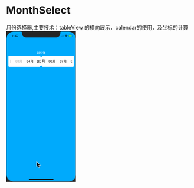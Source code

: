 # MonthSelect
月份选择器,主要技术：tableView 的横向展示，calendar的使用，及坐标的计算
![image](https://github.com/SunAndMa/MonthSelect/raw/master/source/xiaoguo.gif)
